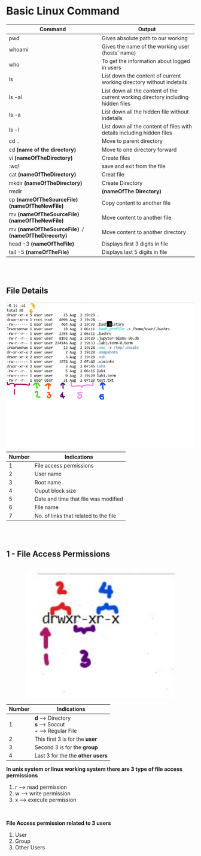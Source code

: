 # Basic Linux Command 


| Command | Output |
|------- | --- |
| pwd | Gives absolute path to our working | 
| whoami | Gives the name of the working user (hosts' name) |
| who | To get the information about logged in users |
| ls | List down the content of current working directory without indetails|
| ls -al| List down all the content of the current working directory including hidden files |
| ls -a | List down all the hidden file without indetails |
| ls -l | List down all the content of files with details including hidden files |
| cd .. | Move to parent directory |
| cd **(name of the directory)** | Move to one directory forward |
| vi **(nameOfTheDirectory)** | Create files |
| :wq! | save and exit from the file |
| cat **(nameOfTheDirectory)** | Creat file |
| mkdir **(nameOfTheDirectory)** | Create Directory|
| rmdir | **(nameOfThe Directory)** | Delete Directory|
| cp **(nameOfTheSourceFile) (nameOfTheNewFile)** | Copy content to another file |
| mv **(nameOfTheSourceFile) (nameOfTheNewFile)** | Move content to another file |
| mv **(nameOfTheSourceFile)** ./  **(nameOfTheDirecorty)** | Move content to another directory |
| head -3 **(nameOfTheFile)** | Displays first 3 digits in file |
| tail -5 **(nameOfTheFile)** | Displays last 5 digits in file |

<br>
<br>

## File Details

<img align ="center" src ="img/fileDetails.jpg">

<br>

<center>

| Number | Indications |
|------- | --- |
| 1 | File access permissions |
| 2 | User name |
| 3 | Root name |
| 4 | Ouput block size |
| 5 | Date and time that file was modified |
| 6| File name |
| 7 | No. of links that related to the file |
</center>

<br><br>

## 1 - File Access Permissions

<br>

<center>

<img width = "400"  src ="img/fileAccessPermission.jpg">

| Number | Indications |
|------- | --- |
| 1 | **d** --> Directory <br> **s** --> Soccut <br> **-** --> Regular File|
| 2 | This first 3 is for the **user**  |
| 3 | Second 3 is for the **group** |
| 4 | Last 3 for the the **other users**|
</center>

**In unix system or linux working system there are 3 type of file access permissions**

1. r --> read permission <br>
2. w --> write permission <br>
3. x --> execute permission <br>
   
<br>


**File Access permission related to 3 users**<br>
 
1. User <br>
2. Group <br>
3. Other Users <br>





  